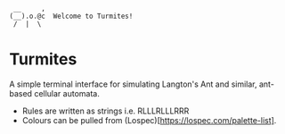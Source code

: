 ```
 __     ,  
(__).o.@c  Welcome to Turmites!
 /  |  \   
```

# Turmites

A simple terminal interface for simulating Langton's Ant and similar, ant-based cellular automata.

- Rules are written as strings i.e. RLLLRLLLRRR
- Colours can be pulled from (Lospec)[https://lospec.com/palette-list].